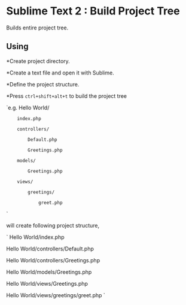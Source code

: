 # Sublime Text 2 : Build Project Tree

Builds entire project tree.

## Using

*Create project directory.

*Create a text file and open it with Sublime.

*Define the project structure.

*Press `ctrl+shift+alt+t` to build the project tree

`e.g.
    Hello World/

        index.php

        controllers/

            Default.php

            Greetings.php

        models/

            Greetings.php

        views/

            greetings/

                greet.php
`

will create following project structure,

`
Hello World/index.php

Hello World/controllers/Default.php

Hello World/controllers/Greetings.php

Hello World/models/Greetings.php

Hello World/views/Greetings.php

Hello World/views/greetings/greet.php
`

